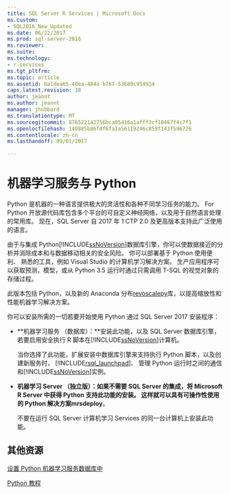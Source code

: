 ```yaml
---
title: SQL Server R Services | Microsoft Docs
ms.custom:
- SQL2016_New_Updated
ms.date: 06/22/2017
ms.prod: sql-server-2016
ms.reviewer: 
ms.suite: 
ms.technology:
- r-services
ms.tgt_pltfrm: 
ms.topic: article
ms.assetid: ba1dea65-40ea-484a-b767-53680c954934
caps.latest.revision: 38
author: jeannt
ms.author: jeannt
manager: jhubbard
ms.translationtype: MT
ms.sourcegitcommit: 876522142756bca05416a1afff3cf10467f4c7f1
ms.openlocfilehash: 140885b86f0f6fa1a56119246c859f143f596726
ms.contentlocale: zh-cn
ms.lasthandoff: 09/01/2017

---
```

# <a name="machine-learning-services-with-python"></a>机器学习服务与 Python

Python 是机器的一种语言提供极大的灵活性和各种不同学习任务的能力。 For Python 开放源代码库包含多个平台的可自定义神经网络，以及用于自然语言处理的常用库。 现在，SQL Server 自 2017 年 1 CTP 2.0 及更高版本支持此广泛使用的语言。

由于与集成 Python[!INCLUDE[ssNoVersion](../../includes/ssnoversion-md.md)]数据库引擎，你可以使数据接近的分析并消除成本和与数据移动相关的安全风险。  你可以部署基于 Python 使用便利、 熟悉的工具，例如 Visual Studio 的计算机学习解决方案。 生产应用程序可以获取预测，模型，或从 Python 3.5 运行时通过只需调用 T-SQL 的视觉对象的存储过程。

此版本包括 Python，以及新的 Anaconda 分布[revoscalepy](../python/what-is-revoscalepy.md)库，以提高缩放性和性能机器学习解决方案。

你可以安装所需的一切若要开始使用 Python 通过 SQL Server 2017 安装程序：

+ **机器学习服务 （数据库）：**安装此功能，以及 SQL Server 数据库引擎，若要启用安全执行 R 脚本在[!INCLUDE[ssNoVersion](../../includes/ssnoversion-md.md)]计算机。
  
     当你选择了此功能，扩展安装中数据库引擎来支持执行 Python 脚本，以及创建新服务时， [!INCLUDE[rsql_launchpad](../../includes/rsql-launchpad-md.md)]、 管理 Python 运行时之间的通信和[!INCLUDE[ssNoVersion](../../includes/ssnoversion-md.md)]实例。

+ **机器学习 Server （独立版）：**如果不需要 SQL Server 的集成，将 Microsoft R Server 中获得 Python 支持此功能的安装。 这样就可以具有可操作性使用的 Python 解决方案**mrsdeploy**。
  
     不要在运行 SQL Server 计算机学习 Services 的同一台计算机上安装此功能。


## <a name="additional-resources"></a>其他资源

[设置 Python 机器学习服务数据库中](setup-python-machine-learning-services.md)

[Python 教程](../tutorials/sql-server-python-tutorials.md)
